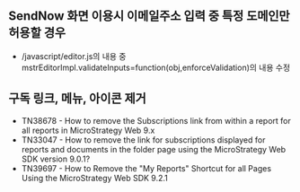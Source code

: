 ## SendNow 화면 이용시 이메일주소 입력 중 특정 도메인만 허용할 경우
* /javascript/editor.js의 내용 중 mstrEditorImpl.validateInputs=function(obj,enforceValidation)의 내용 수정

## 구독 링크, 메뉴, 아이콘 제거
* TN38678 - How to remove the Subscriptions link from within a report for all reports in MicroStrategy Web 9.x
* TN33047 - How to remove the link for subscriptions displayed for reports and documents in the folder page using the MicroStrategy Web SDK version 9.0.1?
* TN39697 - How to Remove the "My Reports" Shortcut for all Pages Using the MicroStrategy Web SDK 9.2.1


